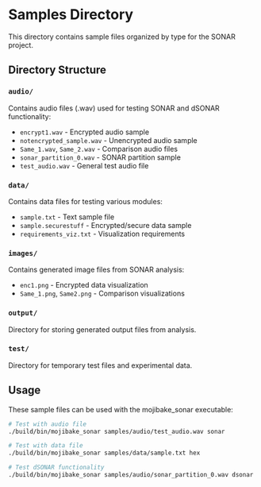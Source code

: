 # Samples Directory

This directory contains sample files organized by type for the SONAR project.

## Directory Structure

### `audio/`
Contains audio files (.wav) used for testing SONAR and dSONAR functionality:
- `encrypt1.wav` - Encrypted audio sample
- `notencrypted_sample.wav` - Unencrypted audio sample
- `Same_1.wav`, `Same_2.wav` - Comparison audio files
- `sonar_partition_0.wav` - SONAR partition sample
- `test_audio.wav` - General test audio file

### `data/`
Contains data files for testing various modules:
- `sample.txt` - Text sample file
- `sample.securestuff` - Encrypted/secure data sample
- `requirements_viz.txt` - Visualization requirements

### `images/`
Contains generated image files from SONAR analysis:
- `enc1.png` - Encrypted data visualization
- `Same_1.png`, `Same2.png` - Comparison visualizations

### `output/`
Directory for storing generated output files from analysis.

### `test/`
Directory for temporary test files and experimental data.

## Usage

These sample files can be used with the mojibake_sonar executable:

```bash
# Test with audio file
./build/bin/mojibake_sonar samples/audio/test_audio.wav sonar

# Test with data file
./build/bin/mojibake_sonar samples/data/sample.txt hex

# Test dSONAR functionality
./build/bin/mojibake_sonar samples/audio/sonar_partition_0.wav dsonar
```